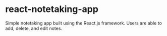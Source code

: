 # react-notetaking-app
Simple notetaking app built using the React.js framework. Users are able to add, delete, and edit notes.
